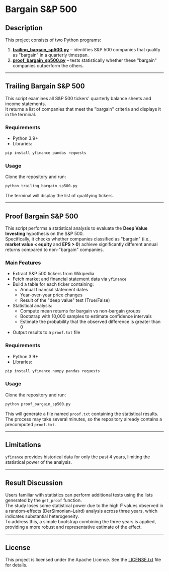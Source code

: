 # Bargain S&P 500

## Description
This project consists of two Python programs:

1. **[trailing_bargain_sp500.py](./trailing_bargain_sp500.py)** – identifies S&P 500 companies that qualify as "bargain" in a quarterly timespan.  
2. **[proof_bargain_sp500.py](./proof_bargain_sp500.py)** – tests statistically whether these "bargain" companies outperform the others.

---

## Trailing Bargain S&P 500
This script examines all S&P 500 tickers' quarterly balance sheets and income statements.  
It returns a list of companies that meet the "bargain" criteria and displays it in the terminal.

### Requirements
- Python 3.9+  
- Libraries:
```bash
pip install yfinance pandas requests
```

### Usage
Clone the repository and run:
```bash
python trailing_bargain_sp500.py
```
The terminal will display the list of qualifying tickers.

---

## Proof Bargain S&P 500
This script performs a statistical analysis to evaluate the **Deep Value Investing** hypothesis on the S&P 500.  
Specifically, it checks whether companies classified as "bargain" (i.e., **market value < equity** and **EPS > 0**) achieve significantly different annual returns compared to non-"bargain" companies.

### Main Features
- Extract S&P 500 tickers from Wikipedia  
- Fetch market and financial statement data via `yfinance`  
- Build a table for each ticker containing:  
  - Annual financial statement dates  
  - Year-over-year price changes  
  - Result of the "deep value" test (True/False)  
- Statistical analysis:  
  - Compute mean returns for bargain vs non-bargain groups  
  - Bootstrap with 10,000 samples to estimate confidence intervals  
  - Estimate the probability that the observed difference is greater than 0  
- Output results to a `proof.txt` file  

### Requirements
- Python 3.9+  
- Libraries:
```bash
pip install yfinance numpy pandas requests
```

### Usage
Clone the repository and run:
```bash
python proof_bargain_sp500.py
```
This will generate a file named `proof.txt` containing the statistical results.  
The process may take several minutes, so the repository already contains a precomputed `proof.txt`.

---

## Limitations
`yfinance` provides historical data for only the past 4 years, limiting the statistical power of the analysis.  

---

## Result Discussion
Users familiar with statistics can perform additional tests using the lists generated by the `get_proof` function.  
The study loses some statistical power due to the high I² values observed in a random-effects (DerSimonian–Laird) analysis across three years, which indicates substantial heterogeneity.  
To address this, a simple bootstrap combining the three years is applied, providing a more robust and representative estimate of the effect.  

---

## License
This project is licensed under the Apache License. See the [LICENSE.txt](./LICENSE.txt) file for details.


